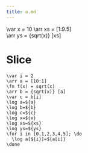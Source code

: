 ```yaml
---
title: a.md
---
```

\var x = 10
\arr xs = [1:9.5]          
\arr ys = {sqrt(x)} [xs]

# Slice

```img
\var i = 2
\arr a = [10:1] 
\fn f(x) = sqrt(x)
\arr b = {sqrt(x)} [a]
\var c = b[i]
\log a=${a}
\log b=${b}
\log c=${c}
\log x=${x}
\log xs=${xs}
\log ys=${ys}
\for i in [0,1,2,3,4,5]; \do
  \log a[${i}]=${a[i]}
\done
```


